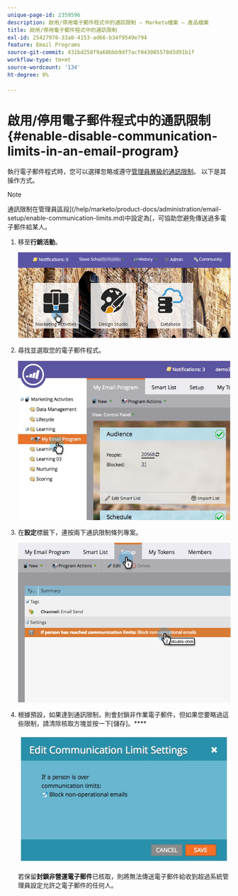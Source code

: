 ```yaml
---
unique-page-id: 2359596
description: 啟用/停用電子郵件程式中的通訊限制 — Marketo檔案 — 產品檔案
title: 啟用/停用電子郵件程式中的通訊限制
exl-id: 25427978-33a0-4153-ad66-b34f9549e794
feature: Email Programs
source-git-commit: 431bd258f9a68bbb9df7acf043085578d3d91b1f
workflow-type: tm+mt
source-wordcount: '134'
ht-degree: 0%

---
```


# 啟用/停用電子郵件程式中的通訊限制 {#enable-disable-communication-limits-in-an-email-program}

執行電子郵件程式時，您可以選擇忽略或遵守[管理員層級的通訊限制](/help/marketo/product-docs/administration/email-setup/enable-communication-limits.md)。 以下是其操作方式。

>[!NOTE]
>
>通訊限制在管理員區段](/help/marketo/product-docs/administration/email-setup/enable-communication-limits.md)中設定為[，可協助您避免傳送過多電子郵件給某人。

1. 移至&#x200B;**行銷活動**。

   ![](assets/login-marketing-activities-3.png)

1. 尋找並選取您的電子郵件程式。

   ![](assets/selectemailprogram-3.jpg)

1. 在&#x200B;**設定**&#x200B;標籤下，連按兩下通訊限制條列專案。

   ![](assets/blockoperational.png)

1. 根據預設，如果達到通訊限制，則會封鎖非作業電子郵件，但如果您要略過這些限制，請清除核取方塊並按一下[儲存]。****

   ![](assets/ifaperson.jpg)

   若保留&#x200B;**封鎖非營運電子郵件**&#x200B;已核取，則將無法傳送電子郵件給收到超過系統管理員設定允許之電子郵件的任何人。

